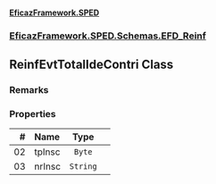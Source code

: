 #### [EficazFramework.SPED](EficazFrameworkSPED.md 'EficazFramework SPED')
### [EficazFramework.SPED.Schemas.EFD_Reinf](EficazFramework.SPED.Schemas.EFD_Reinf.md 'EficazFramework.SPED.Schemas.EFD_Reinf')

## ReinfEvtTotalIdeContri Class

### Remarks
### Properties

| # | Name | Type | |
| ---: | :--- | :---: | :--- |
| 02 | tpInsc | `Byte` |  |
| 03 | nrInsc | `String` |  |
